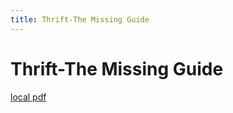 ```yaml
---
title: Thrift-The Missing Guide
---
```


# Thrift-The Missing Guide

[local pdf](../../../pdfs/Thrift-The%20Missing%20Guide.pdf)
